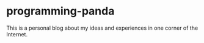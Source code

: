 # programming-panda
This is a personal blog about my ideas and experiences in one corner of the Internet.
